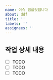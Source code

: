 ```yaml
---
name: 이슈 템플릿입니다
about: ddf
title: ''
labels: ''
assignees: ''
---
```


## 작업 상세 내용

- [ ] TODO
- [ ] TODO
- [ ] TODO
